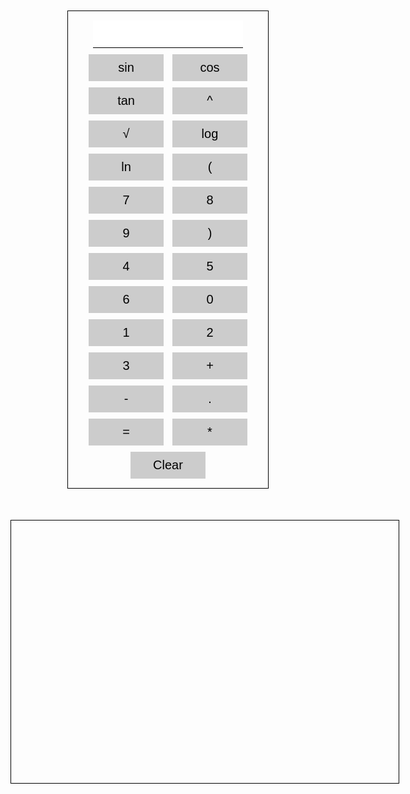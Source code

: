 <!--DOCTYPE html-->
<html>
<head>
	<title>Scientific Calculator</title>
	<link rel="stylesheet" href="create.css">
	<script src="https://cdn.plot.ly/plotly-latest.min.js"></script>
	<script src="calculator.js"></script>
	<style>
		#calculator {
			margin: 50px auto;
			width: 300px;
			height: auto;
			border: 1px solid #000;
			padding: 10px;
			text-align: center;
		}
		#graph {
			margin: 50px auto;
			width: 600px;
			height: 400px;
			border: 1px solid #000;
			padding: 10px;
		}
		input {
			font-size: 20px;
			padding: 10px;
			margin: 5px;
			width: 80%;
			border: none;
			border-bottom: 1px solid #000;
			text-align: right;
		}
		button {
			font-size: 20px;
			padding: 10px;
			margin: 5px;
			width: 40%;
			border: none;
			background-color: #ccc;
			cursor: pointer;
		}
		button:hover {
			background-color: #ddd;
		}
	</style>
</head>
<body>
	<div id="calculator">
		<input type="text" id="input">
		<br>
		<button onclick="insert('sin(')">sin</button>
		<button onclick="insert('cos(')">cos</button>
		<button onclick="insert('tan(')">tan</button>
		<button onclick="insert('^')">^</button>
		<br>
		<button onclick="insert('sqrt(')">√</button>
		<button onclick="insert('log(')">log</button>
		<button onclick="insert('ln(')">ln</button>
		<button onclick="insert('(')">(</button>
		<br>
		<button onclick="insert('7')">7</button>
		<button onclick="insert('8')">8</button>
		<button onclick="insert('9')">9</button>
		<button onclick="insert(')')">)</button>
		<br>
		<button onclick="insert('4')">4</button>
		<button onclick="insert('5')">5</button>
		<button onclick="insert('6')">6</button>
		<button onclick="insert('0')">0</button>
		<br>
		<button onclick="insert('1')">1</button>
		<button onclick="insert('2')">2</button>
		<button onclick="insert('3')">3</button>
		<button onclick="insert('+')">+</button>
		<br>
		<button onclick="insert('-')">-</button>
		<button onclick="insert('.')">.</button>
		<button onclick="calculate()">=</button>
		<button onclick="insert('*')">*</button>
		<br>
		<button onclick="clearInput()">Clear</button>
	</div>
	<div id="graph">
	</div>
</body>
</html>
